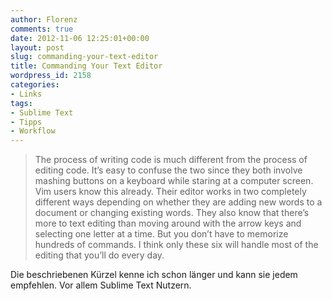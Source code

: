 ```yaml
---
author: Florenz
comments: true
date: 2012-11-06 12:25:01+00:00
layout: post
slug: commanding-your-text-editor
title: Commanding Your Text Editor
wordpress_id: 2158
categories:
- Links
tags:
- Sublime Text
- Tipps
- Workflow
---
```


> The process of writing code is much different from the process of editing code. It’s easy to confuse the two since they both involve mashing buttons on a keyboard while staring at a computer screen. Vim users know this already. Their editor works in two completely different ways depending on whether they are adding new words to a document or changing existing words. They also know that there’s more to text editing than moving around with the arrow keys and selecting one letter at a time. But you don’t have to memorize hundreds of commands. I think only these six will handle most of the editing that you’ll do every day.








Die beschriebenen Kürzel kenne ich schon länger und kann sie jedem empfehlen. Vor allem Sublime Text Nutzern.



